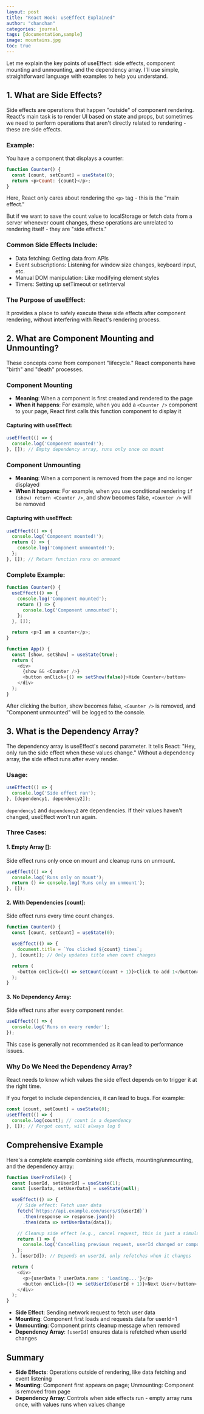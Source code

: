 ```yaml
---
layout: post
title: "React Hook: useEffect Explained"
author: "chanchan"
categories: journal
tags: [documentation,sample]
image: mountains.jpg
toc: true
---
```


Let me explain the key points of useEffect: side effects, component mounting and unmounting, and the dependency array. I'll use simple, straightforward language with examples to help you understand.

## 1. What are Side Effects?

Side effects are operations that happen "outside" of component rendering. React's main task is to render UI based on state and props, but sometimes we need to perform operations that aren't directly related to rendering - these are side effects.

### Example:

You have a component that displays a counter:

```javascript
function Counter() {
  const [count, setCount] = useState(0);
  return <p>Count: {count}</p>;
}
```

Here, React only cares about rendering the `<p>` tag - this is the "main effect."

But if we want to save the count value to localStorage or fetch data from a server whenever count changes, these operations are unrelated to rendering itself - they are "side effects."

### Common Side Effects Include:

- Data fetching: Getting data from APIs
- Event subscriptions: Listening for window size changes, keyboard input, etc.
- Manual DOM manipulation: Like modifying element styles
- Timers: Setting up setTimeout or setInterval

### The Purpose of useEffect:

It provides a place to safely execute these side effects after component rendering, without interfering with React's rendering process.

## 2. What are Component Mounting and Unmounting?

These concepts come from component "lifecycle." React components have "birth" and "death" processes.

### Component Mounting

- **Meaning**: When a component is first created and rendered to the page
- **When it happens**: For example, when you add a `<Counter />` component to your page, React first calls this function component to display it

#### Capturing with useEffect:

```javascript
useEffect(() => {
  console.log('Component mounted!');
}, []); // Empty dependency array, runs only once on mount
```

### Component Unmounting

- **Meaning**: When a component is removed from the page and no longer displayed
- **When it happens**: For example, when you use conditional rendering `if (show) return <Counter />`, and show becomes false, `<Counter />` will be removed

#### Capturing with useEffect:

```javascript
useEffect(() => {
  console.log('Component mounted!');
  return () => {
    console.log('Component unmounted!');
  };
}, []); // Return function runs on unmount
```

### Complete Example:

```javascript
function Counter() {
  useEffect(() => {
    console.log('Component mounted');
    return () => {
      console.log('Component unmounted');
    };
  }, []);

  return <p>I am a counter</p>;
}

function App() {
  const [show, setShow] = useState(true);
  return (
    <div>
      {show && <Counter />}
      <button onClick={() => setShow(false)}>Hide Counter</button>
    </div>
  );
}
```

After clicking the button, show becomes false, `<Counter />` is removed, and "Component unmounted" will be logged to the console.

## 3. What is the Dependency Array?

The dependency array is useEffect's second parameter. It tells React: "Hey, only run the side effect when these values change." Without a dependency array, the side effect runs after every render.

### Usage:

```javascript
useEffect(() => {
  console.log('Side effect ran');
}, [dependency1, dependency2]);
```

`dependency1` and `dependency2` are dependencies. If their values haven't changed, useEffect won't run again.

### Three Cases:

#### 1. Empty Array []:
Side effect runs only once on mount and cleanup runs on unmount.

```javascript
useEffect(() => {
  console.log('Runs only on mount');
  return () => console.log('Runs only on unmount');
}, []);
```

#### 2. With Dependencies [count]:
Side effect runs every time count changes.

```javascript
function Counter() {
  const [count, setCount] = useState(0);

  useEffect(() => {
    document.title = `You clicked ${count} times`;
  }, [count]); // Only updates title when count changes

  return (
    <button onClick={() => setCount(count + 1)}>Click to add 1</button>
  );
}
```

#### 3. No Dependency Array:
Side effect runs after every component render.

```javascript
useEffect(() => {
  console.log('Runs on every render');
});
```

This case is generally not recommended as it can lead to performance issues.

### Why Do We Need the Dependency Array?

React needs to know which values the side effect depends on to trigger it at the right time.

If you forget to include dependencies, it can lead to bugs. For example:

```javascript
const [count, setCount] = useState(0);
useEffect(() => {
  console.log(count); // count is a dependency
}, []); // Forgot count, will always log 0
```

## Comprehensive Example

Here's a complete example combining side effects, mounting/unmounting, and the dependency array:

```javascript
function UserProfile() {
  const [userId, setUserId] = useState(1);
  const [userData, setUserData] = useState(null);

  useEffect(() => {
    // Side effect: Fetch user data
    fetch(`https://api.example.com/users/${userId}`)
      .then(response => response.json())
      .then(data => setUserData(data));

    // Cleanup side effect (e.g., cancel request, this is just a simulation)
    return () => {
      console.log('Cancelling previous request, userId changed or component unmounting');
    };
  }, [userId]); // Depends on userId, only refetches when it changes

  return (
    <div>
      <p>{userData ? userData.name : 'Loading...'}</p>
      <button onClick={() => setUserId(userId + 1)}>Next User</button>
    </div>
  );
}
```

- **Side Effect**: Sending network request to fetch user data
- **Mounting**: Component first loads and requests data for userId=1
- **Unmounting**: Component prints cleanup message when removed
- **Dependency Array**: `[userId]` ensures data is refetched when userId changes

## Summary

- **Side Effects**: Operations outside of rendering, like data fetching and event listening
- **Mounting**: Component first appears on page; Unmounting: Component is removed from page
- **Dependency Array**: Controls when side effects run - empty array runs once, with values runs when values change
